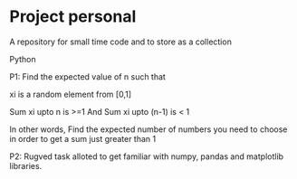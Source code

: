 # Project personal
 A repository for small time code and to store as a collection

Python

P1: Find the expected value of n such that

xi is a random element from [0,1]

Sum xi upto n       is >=1
And
Sum xi upto (n-1) is < 1

In other words,
Find the expected number of numbers you need to choose in order to get a sum just greater than 1


P2: Rugved task alloted to get familiar with numpy, pandas and matplotlib libraries.